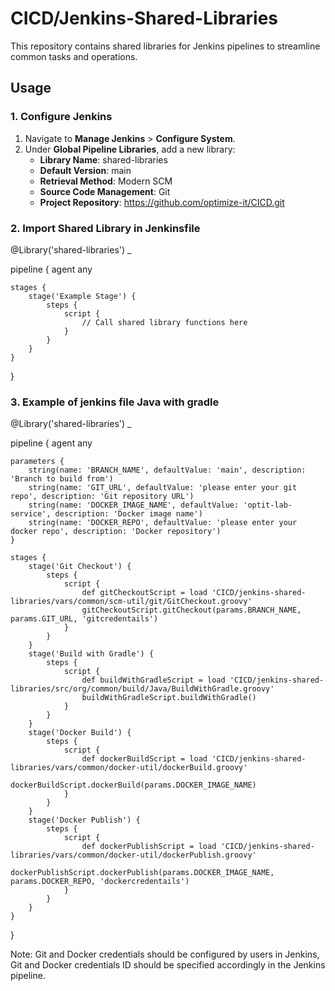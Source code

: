 # CICD/Jenkins-Shared-Libraries

This repository contains shared libraries for Jenkins pipelines to streamline common tasks and operations.

## Usage

### 1. Configure Jenkins

1. Navigate to **Manage Jenkins** > **Configure System**.
2. Under **Global Pipeline Libraries**, add a new library:
   - **Library Name**: shared-libraries
   - **Default Version**: main
   - **Retrieval Method**: Modern SCM
   - **Source Code Management**: Git
   - **Project Repository**: https://github.com/optimize-it/CICD.git

### 2. Import Shared Library in Jenkinsfile

@Library('shared-libraries') _

pipeline {
    agent any
    
    stages {
        stage('Example Stage') {
            steps {
                script {
                    // Call shared library functions here
                }
            }
        }
    }
}

### 3. Example of jenkins file Java with gradle 
@Library('shared-libraries') _

pipeline {
    agent any
    
    parameters {
        string(name: 'BRANCH_NAME', defaultValue: 'main', description: 'Branch to build from')
        string(name: 'GIT_URL', defaultValue: 'please enter your git repo', description: 'Git repository URL')
        string(name: 'DOCKER_IMAGE_NAME', defaultValue: 'optit-lab-service', description: 'Docker image name')
        string(name: 'DOCKER_REPO', defaultValue: 'please enter your docker repo', description: 'Docker repository')
    }

    stages {
        stage('Git Checkout') {
            steps {
                script {
                    def gitCheckoutScript = load 'CICD/jenkins-shared-libraries/vars/common/scm-util/git/GitCheckout.groovy'
                    gitCheckoutScript.gitCheckout(params.BRANCH_NAME, params.GIT_URL, 'gitcredentails')
                }
            }
        }
        stage('Build with Gradle') {
            steps {
                script {
                    def buildWithGradleScript = load 'CICD/jenkins-shared-libraries/src/org/common/build/Java/BuildWithGradle.groovy'
                    buildWithGradleScript.buildWithGradle()
                }
            }
        }
        stage('Docker Build') {
            steps {
                script {
                    def dockerBuildScript = load 'CICD/jenkins-shared-libraries/vars/common/docker-util/dockerBuild.groovy'
                    dockerBuildScript.dockerBuild(params.DOCKER_IMAGE_NAME)
                }
            }
        }
        stage('Docker Publish') {
            steps {
                script {
                    def dockerPublishScript = load 'CICD/jenkins-shared-libraries/vars/common/docker-util/dockerPublish.groovy'
                    dockerPublishScript.dockerPublish(params.DOCKER_IMAGE_NAME, params.DOCKER_REPO, 'dockercredentails')
                }
            }
        }
    }
}

Note: Git and Docker credentials should be configured by users in Jenkins,  Git and  Docker credentials ID should be specified accordingly in the Jenkins pipeline.
